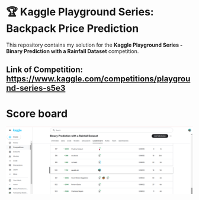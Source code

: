 # 🏆 Kaggle Playground Series: Backpack Price Prediction

This repository contains my solution for the **Kaggle Playground Series - Binary Prediction with a Rainfall Dataset** competition.

## Link of Competition: https://www.kaggle.com/competitions/playground-series-s5e3





# Score board



![Image description](https://raw.githubusercontent.com/ayushiraj02/Binary-Prediction-with-a-Rainfall-Dataset/refs/heads/main/img.png)
